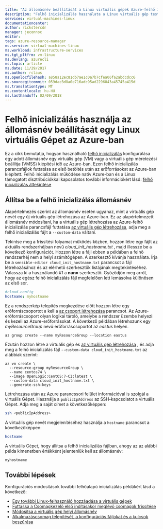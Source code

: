 ```yaml
---
title: "Az állomásnév beállítását a Linux virtuális gépek Azure-felhő inicializálás használja |} Microsoft Docs"
description: "Felhő inicializálás használata a Linux virtuális gép testreszabása az Azure CLI 2.0 létrehozása során"
services: virtual-machines-linux
documentationcenter: 
author: rickstercdn
manager: jeconnoc
editor: 
tags: azure-resource-manager
ms.service: virtual-machines-linux
ms.workload: infrastructure-services
ms.tgt_pltfrm: vm-linux
ms.devlang: azurecli
ms.topic: article
ms.date: 11/29/2017
ms.author: rclaus
ms.openlocfilehash: a858a12ec81db7ae1c0a7b7cfea06fa2abdcdcc6
ms.sourcegitcommit: 059dae3d8a0e716adc95ad2296843a45745a415d
ms.translationtype: MT
ms.contentlocale: hu-HU
ms.lasthandoff: 02/09/2018
---
```

# <a name="use-cloud-init-to-set-hostname-for-a-linux-vm-in-azure"></a>Felhő inicializálás használja az állomásnév beállítását egy Linux virtuális Gépet az Azure-ban
Ez a cikk bemutatja, hogyan használható [felhő inicializálás](https://cloudinit.readthedocs.io) konfigurálása egy adott állomásnév egy virtuális gép (VM) vagy a virtuális gép méretezési beállítja (VMSS) kiépítési idő az Azure-ban. Ezen felhő inicializálás parancsfájlok futtatása az első betöltés után az erőforrásokat az Azure-ban kiépített. Felhő inicializálás működése natív Azure-ban és a Linux támogatott disztribúciókkal kapcsolatos további információkért lásd: [felhő inicializálás áttekintése](using-cloud-init.md)

## <a name="set-the-hostname-with-cloud-init"></a>Állítsa be a felhő inicializálás állomásnév
Alapértelmezés szerint az állomásnév esetén ugyanaz, mint a virtuális gép nevét egy új virtuális gép létrehozása az Azure-ban.  Ez az alapértelmezett állomásnév módosítani, ha a virtuális gép létrehozása az Azure-felhő inicializálás parancsfájl futtatása [az virtuális gép létrehozása](/cli/azure/vm#az_vm_create), adja meg a felhő inicializálás fájlt a `--custom-data` váltani.  

Tekintse meg a frissítési folyamat működés közben, hozzon létre egy fájlt az aktuális rendszerhéjban nevű *cloud_init_hostname.txt* , majd illessze be a következő konfigurációt. Hozzon létre a fájl ebben a példában a felhő rendszerhéj nem a helyi számítógépen. A szerkesztő kívánja használata. Írja be a `sensible-editor cloud_init_hostname.txt` parancsot a fájl létrehozásához és az elérhető szerkesztők listájának megtekintéséhez. Válassza ki a használandó #1 a **nano** szerkesztő. Győződjön meg arról, hogy az egész felhő inicializálás fájl megfelelően lett lemásolva különösen az első sor.  

```yaml
#cloud-config
hostname: myhostname
```

Ez a rendszerkép telepítés megkezdése előtt hozzon létre egy erőforráscsoportot a kell a [az csoport létrehozása](/cli/azure/group#az_group_create) parancsot. Az Azure-erőforráscsoport olyan logikai tároló, amelybe a rendszer üzembe helyezi és kezeli az Azure-erőforrásokat. A következő példában létrehozunk egy *myResourceGroup* nevű erőforráscsoportot az *eastus* helyen.

```azurecli-interactive 
az group create --name myResourceGroup --location eastus
```

Ezután hozzon létre a virtuális gép és [az virtuális gép létrehozása](/cli/azure/vm#az_vm_create) , és adja meg a felhő inicializálás fájl `--custom-data cloud_init_hostname.txt` az alábbiak szerint:

```azurecli-interactive 
az vm create \
  --resource-group myResourceGroup \
  --name centos74 \
  --image OpenLogic:CentOS:7-CI:latest \
  --custom-data cloud_init_hostname.txt \
  --generate-ssh-keys 
```

Létrehozása után az Azure parancssori felület információval is szolgál a virtuális Gépet. Használja a `publicIpAddress` az SSH-kapcsolatot a virtuális Gépet. Adja meg a saját címet a következőképpen:

```bash
ssh <publicIpAddress>
```

A virtuális gép nevét megjelenítéséhez használja a `hostname` parancsot a következőképpen:

```bash
hostname
```

A virtuális Gépet, hogy állítsa a felhő inicializálás fájlban, ahogy az az alábbi példa kimenetben értékként jelenteniük kell az állomásnév:

```bash
myhostname
```

## <a name="next-steps"></a>További lépések
Konfigurációs módosítások további felhőalapú inicializálás példákért lásd a következő:
 
- [Egy további Linux-felhasználó hozzáadása a virtuális gépek](cloudinit-add-user.md)
- [Futtassa a Csomagkezelő első indításakor meglévő csomagok frissítése](cloudinit-update-vm.md)
- [Módosítsa a virtuális gép helyi állomásnév](cloudinit-update-vm-hostname.md) 
- [Alkalmazáscsomag telepítését, a konfigurációs fájlokat és a kulcsok beszúrása](tutorial-automate-vm-deployment.md)